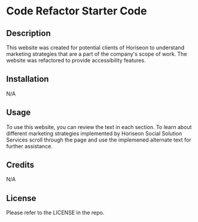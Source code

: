 # Code Refactor Starter Code

## Description

This website was created for potential clients of Horiseon to understand marketing strategies that are a part of the company's scope of work. The website was refactored to provide accessibility features. 

## Installation

N/A

## Usage

To use this website, you can review the text in each section. To learn about different marketing strategies implemented by Horiseon Social Solution Services scroll through the page and use the implemened alternate text for further assistance.

## Credits

N/A

## License

Please refer to the LICENSE in the repo.

